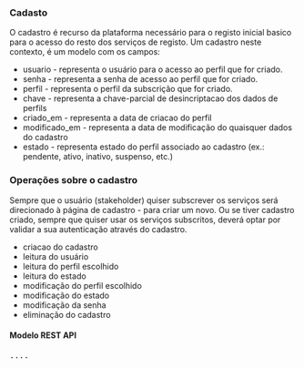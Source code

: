 ### Cadasto

O cadastro é recurso da plataforma necessário para o registo inicial basico para o acesso do resto dos serviços de registo. Um cadastro neste contexto, é um modelo com os campos:
<ul>
  <li> usuario - representa o usuário para o acesso ao perfil que for criado.</li>
  <li> senha - representa a senha de acesso ao perfil que for criado.</li>
  <li> perfil - representa o perfil da subscrição que for criado.</li>
  <li> chave - representa a chave-parcial de desincriptacao dos dados de perfils </li>
  <li> criado_em - representa a data de criacao do perfil</li>
  <li> modificado_em - representa a data de modificação do quaisquer dados do cadastro</li>
  <li> estado - representa estado do perfil associado ao cadastro (ex.: pendente, ativo, inativo, suspenso, etc.)</li>
</ul>

### Operações sobre o cadastro

Sempre que o usuário (stakeholder) quiser subscrever os serviços será direcionado à página de cadastro - para criar um novo. Ou se tiver cadastro criado, sempre que quiser usar os serviços  subscritos, deverá optar por validar a sua autenticação através do cadastro.
<ul>
  <li>criacao do cadastro</li>
  <li>leitura do usuário </li>
  <li>leitura do perfil escolhido </li>
  <li>leitura do estado</li>
  <li>modificação do perfil escolhido</li>
  <li>modificação do estado</li>
  <li>modificação da senha</li>
  <li>eliminação do cadastro</li>
</ul>

#### Modelo REST API
<pre>....

</pre>

